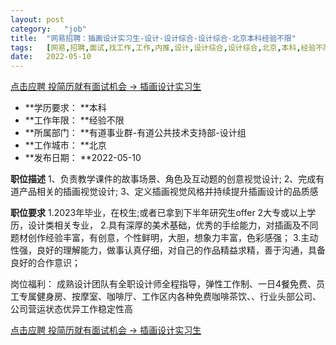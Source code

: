 ```yaml
---
layout:	post
category:	"job"
title:	"网易招聘：插画设计实习生-设计-设计综合-设计综合-北京本科经验不限"
tags:	[网易,招聘,面试,找工作,工作,内推,设计,设计综合,设计综合,北京,本科,经验不限]
date:	2022-05-10
---
```


[点击应聘 投简历就有面试机会 -> 插画设计实习生](http://mobile.bole.netease.com/bole/boleDetail?id=33345&employeeId=346f03c3cda5f04c&key=all)



- **学历要求： **本科
- **工作年限： **经验不限
- **所属部门： **有道事业群-有道公共技术支持部-设计组
- **工作城市： **北京
- **发布日期： **2022-05-10



**职位描述**
1、负责教学课件的故事场景、角色及互动题的创意视觉设计;
2、完成有道产品相关的插画视觉设计;
3、定义插画视觉风格并持续提升插画设计的品质感



**职位要求**
1.2023年毕业，在校生;或者已拿到下半年研究生offer
2大专或以上学历，设计类相关专业，
2.具有深厚的美术基础，优秀的手绘能力，对插画及不同题材创作经验丰富，有创意，个性鲜明，大胆，想象力丰富，色彩感强；
3.主动性强，良好的理解能力，做事认真仔细，对自己的作品精益求精，善于沟通，具备良好的合作意识；

岗位福利：
成熟设计团队有全职设计师全程指导，弹性工作制、一日4餐免费、员工专属健身房、按摩室、咖啡厅、工作区内各种免费咖啡茶饮、、行业头部公司、公司营运状态优异工作稳定性高



[点击应聘 投简历就有面试机会 -> 插画设计实习生](http://mobile.bole.netease.com/bole/boleDetail?id=33345&employeeId=346f03c3cda5f04c&key=all)